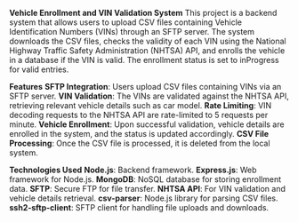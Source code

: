 **Vehicle Enrollment and VIN Validation System**
This project is a backend system that allows users to upload CSV files containing Vehicle Identification Numbers (VINs) through an SFTP server. 
The system downloads the CSV files, checks the validity of each VIN using the National Highway Traffic Safety Administration (NHTSA) API, and enrolls the vehicle in a database if the VIN is valid. 
The enrollment status is set to inProgress for valid entries.

**Features**
**SFTP Integration**: Users upload CSV files containing VINs via an SFTP server.
**VIN Validation**: The VINs are validated against the NHTSA API, retrieving relevant vehicle details such as car model.
**Rate Limiting**: VIN decoding requests to the NHTSA API are rate-limited to 5 requests per minute.
**Vehicle Enrollment**: Upon successful validation, vehicle details are enrolled in the system, and the status is updated accordingly.
**CSV File Processing**: Once the CSV file is processed, it is deleted from the local system.

**Technologies Used**
**Node.js**: Backend framework.
**Express.js**: Web framework for Node.js.
**MongoDB**: NoSQL database for storing enrollment data.
**SFTP**: Secure FTP for file transfer.
**NHTSA API**: For VIN validation and vehicle details retrieval.
**csv-parser**: Node.js library for parsing CSV files.
**ssh2-sftp-client**: SFTP client for handling file uploads and downloads.
